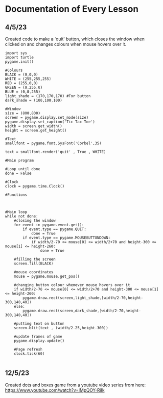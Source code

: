 # Documentation of Every Lesson

## 4/5/23

Created code to make a 'quit' button, which closes the window when clicked on and changes colours when mouse hovers over it.
``` import pygame
import sys
import turtle
pygame.init()

#Colours
BLACK = (0,0,0)
WHITE = (255,255,255)
RED = (255,0,0)
GREEN = (0,255,0)
BLUE = (0,0,255)
light_shade = (170,170,170) #For button
dark_shade = (100,100,100)

#Window
size = (800,800)
screen = pygame.display.set_mode(size)
pygame.display.set_caption('Tic Tac Toe')
width = screen.get_width()
height = screen.get_height()

#Text
smallfont = pygame.font.SysFont('Corbel',35)

text = smallfont.render('quit' , True , WHITE)

#Main program

#Loop until done
done = False

#Clock
clock = pygame.time.Clock()

#Functions



#Main loop
while not done:
    #closing the window
    for event in pygame.event.get():
        if event.type == pygame.QUIT:
            done = True 
        if event.type == pygame.MOUSEBUTTONDOWN:
            if width/2-70 <= mouse[0] <= width/2+70 and height-300 <= mouse[1] <= height-260:
                done = True
    
    #filling the screen
    screen.fill(BLACK)

    #mouse coordinates
    mouse = pygame.mouse.get_pos()

    #changing button colour whenever mouse hovers over it
    if width/2-70 <= mouse[0] <= width/2+70 and height-300 <= mouse[1] <= height-260:
        pygame.draw.rect(screen,light_shade,[width/2-70,height-300,140,40])
    else:
        pygame.draw.rect(screen,dark_shade,[width/2-70,height-300,140,40])

    #putting text on button
    screen.blit(text , (width/2-25,height-300))

    #update frames of game
    pygame.display.update()

    #Page refresh
    clock.tick(60)
    
```


## 12/5/23

Created dots and boxes game from a youtube video series from here: https://www.youtube.com/watch?v=IMpQOY-RiIk
    
